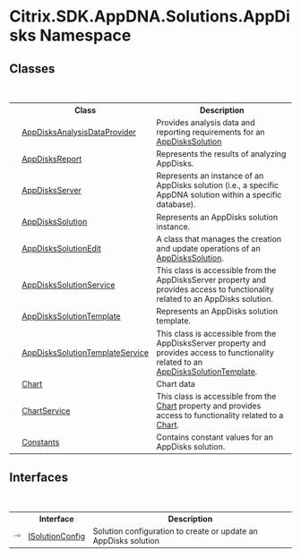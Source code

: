 # Citrix.SDK.AppDNA.Solutions.AppDisks Namespace

## Classes
&nbsp;<table><tr><th></th><th>Class</th><th>Description</th></tr><tr><td>![Public class](media/pubclass.gif "Public class")</td><td><a href="T_Citrix_SDK_AppDNA_Solutions_AppDisks_AppDisksAnalysisDataProvider">AppDisksAnalysisDataProvider</a></td><td>
Provides analysis data and reporting requirements for an <a href="T_Citrix_SDK_AppDNA_Solutions_AppDisks_AppDisksSolution">AppDisksSolution</a></td></tr><tr><td>![Public class](media/pubclass.gif "Public class")</td><td><a href="T_Citrix_SDK_AppDNA_Solutions_AppDisks_AppDisksReport">AppDisksReport</a></td><td>
Represents the results of analyzing AppDisks.</td></tr><tr><td>![Public class](media/pubclass.gif "Public class")</td><td><a href="T_Citrix_SDK_AppDNA_Solutions_AppDisks_AppDisksServer">AppDisksServer</a></td><td>
Represents an instance of an AppDisks solution (i.e., a specific AppDNA solution within a specific database).</td></tr><tr><td>![Public class](media/pubclass.gif "Public class")</td><td><a href="T_Citrix_SDK_AppDNA_Solutions_AppDisks_AppDisksSolution">AppDisksSolution</a></td><td>
Represents an AppDisks solution instance.</td></tr><tr><td>![Public class](media/pubclass.gif "Public class")</td><td><a href="T_Citrix_SDK_AppDNA_Solutions_AppDisks_AppDisksSolutionEdit">AppDisksSolutionEdit</a></td><td>
A class that manages the creation and update operations of an <a href="T_Citrix_SDK_AppDNA_Solutions_AppDisks_AppDisksSolution">AppDisksSolution</a>.</td></tr><tr><td>![Public class](media/pubclass.gif "Public class")</td><td><a href="T_Citrix_SDK_AppDNA_Solutions_AppDisks_AppDisksSolutionService">AppDisksSolutionService</a></td><td>
This class is accessible from the AppDisksServer property and provides access to functionality related to an AppDisks solution.</td></tr><tr><td>![Public class](media/pubclass.gif "Public class")</td><td><a href="T_Citrix_SDK_AppDNA_Solutions_AppDisks_AppDisksSolutionTemplate">AppDisksSolutionTemplate</a></td><td>
Represents an AppDisks solution template.</td></tr><tr><td>![Public class](media/pubclass.gif "Public class")</td><td><a href="T_Citrix_SDK_AppDNA_Solutions_AppDisks_AppDisksSolutionTemplateService">AppDisksSolutionTemplateService</a></td><td>
This class is accessible from the AppDisksServer property and provides access to functionality related to an <a href="T_Citrix_SDK_AppDNA_Solutions_AppDisks_AppDisksSolutionTemplate">AppDisksSolutionTemplate</a>.</td></tr><tr><td>![Public class](media/pubclass.gif "Public class")</td><td><a href="T_Citrix_SDK_AppDNA_Solutions_AppDisks_Chart">Chart</a></td><td>
Chart data</td></tr><tr><td>![Public class](media/pubclass.gif "Public class")</td><td><a href="T_Citrix_SDK_AppDNA_Solutions_AppDisks_ChartService">ChartService</a></td><td>
This class is accessible from the <a href="P_Citrix_SDK_AppDNA_Solutions_AppDisks_AppDisksServer_Chart">Chart</a> property and provides access to functionality related to a <a href="T_Citrix_SDK_AppDNA_Solutions_AppDisks_Chart">Chart</a>.</td></tr><tr><td>![Public class](media/pubclass.gif "Public class")</td><td><a href="T_Citrix_SDK_AppDNA_Solutions_AppDisks_Constants">Constants</a></td><td>
Contains constant values for an AppDisks solution.</td></tr></table>

## Interfaces
&nbsp;<table><tr><th></th><th>Interface</th><th>Description</th></tr><tr><td>![Public interface](media/pubinterface.gif "Public interface")</td><td><a href="T_Citrix_SDK_AppDNA_Solutions_AppDisks_ISolutionConfig">ISolutionConfig</a></td><td>
Solution configuration to create or update an AppDisks solution</td></tr></table>&nbsp;
